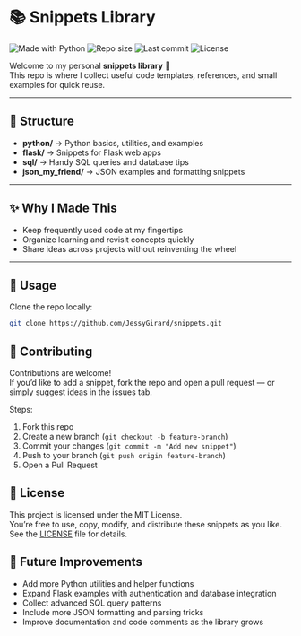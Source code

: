 # 📚 Snippets Library

![Made with Python](https://img.shields.io/badge/Made%20with-Python-3776AB?logo=python&logoColor=white)
![Repo size](https://img.shields.io/github/repo-size/JessyGirard/snippets)
![Last commit](https://img.shields.io/github/last-commit/JessyGirard/snippets)
![License](https://img.shields.io/badge/license-MIT-green)






Welcome to my personal **snippets library** 🎉  
This repo is where I collect useful code templates, references, and small examples for quick reuse.

---

## 📂 Structure

- **python/** → Python basics, utilities, and examples  
- **flask/** → Snippets for Flask web apps  
- **sql/** → Handy SQL queries and database tips  
- **json_my_friend/** → JSON examples and formatting snippets  

---

## ✨ Why I Made This

- Keep frequently used code at my fingertips  
- Organize learning and revisit concepts quickly  
- Share ideas across projects without reinventing the wheel  

---

## 🚀 Usage

Clone the repo locally:
```bash
git clone https://github.com/JessyGirard/snippets.git 
```


## 🤝 Contributing

Contributions are welcome!  
If you’d like to add a snippet, fork the repo and open a pull request — or simply suggest ideas in the issues tab.  

Steps:
1. Fork this repo
2. Create a new branch (`git checkout -b feature-branch`)
3. Commit your changes (`git commit -m "Add new snippet"`)
4. Push to your branch (`git push origin feature-branch`)
5. Open a Pull Request


## 📜 License

This project is licensed under the MIT License.  
You’re free to use, copy, modify, and distribute these snippets as you like.  
See the [LICENSE](LICENSE) file for details.


## 🔮 Future Improvements

- Add more Python utilities and helper functions
- Expand Flask examples with authentication and database integration
- Collect advanced SQL query patterns
- Include more JSON formatting and parsing tricks
- Improve documentation and code comments as the library grows


